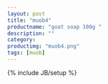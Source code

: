 ```yaml
---
layout: post
title: "muob4"
productname: "goat soap 100g "
description: ""
category: 
productimg: "muob4.png"
tags: [muob]
---
```

{% include JB/setup %}
